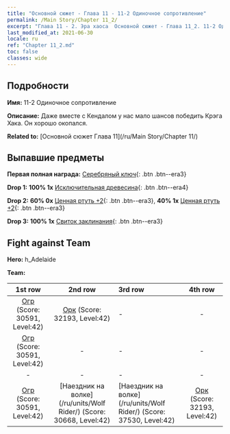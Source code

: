 ```yaml
---
title: "Основной сюжет - Глава 11 - 11-2 Одиночное сопротивление"
permalink: /Main Story/Chapter 11_2/
excerpt: "Глава 11 - 2. Эра хаоса  Основной сюжет - Глава 11_2. 11-2 Одиночное сопротивление"
last_modified_at: 2021-06-30
locale: ru
ref: "Chapter 11_2.md"
toc: false
classes: wide
---
```


## Подробности

 **Имя:** 11-2 Одиночное сопротивление

 **Описание:** Даже вместе с Кендалом у нас мало шансов победить Крэга Хака. Он хорошо окопался.

 **Related to:** [Основной сюжет Глава 11](/ru/Main Story/Chapter 11/)

## Выпавшие предметы

 **Первая полная награда:** [Серебряный ключ](/ItemsRU/con_693/){: .btn .btn--era3}

 **Drop 1:** **100% 1x** [Исключительная древесина](/ItemsRU/mat_34/){: .btn .btn--era4}

 **Drop 2:** **60% 0x** [Ценная ртуть +2](/ItemsRU/mat_28/){: .btn .btn--era3}, **40% 1x** [Ценная ртуть +2](/ItemsRU/mat_28/){: .btn .btn--era3}

 **Drop 3:** **100% 1x** [Свиток заклинания](/ItemsRU/con_694/){: .btn .btn--era3}


## Fight against Team
 **Hero:** h_Adelaide

 **Team:**


  | 1st row | 2nd row | 3rd row | 4th row |
  |:----:|:----:|:----|:----:|
  | [Огр](/ru/units/Ogre/) (Score: 30591, Level:42)  | [Орк](/ru/units/Orc/) (Score: 32193, Level:42)  | - | - |
  | [Огр](/ru/units/Ogre/) (Score: 30591, Level:42)  | - | - | - |
  | - | - | - | - |
  | [Огр](/ru/units/Ogre/) (Score: 30591, Level:42)  | [Наездник на волке](/ru/units/Wolf Rider/) (Score: 30668, Level:42)  | [Наездник на волке](/ru/units/Wolf Rider/) (Score: 37530, Level:42)  | [Орк](/ru/units/Orc/) (Score: 32193, Level:42)  |


